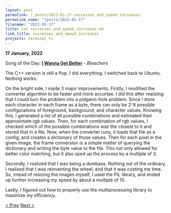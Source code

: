 ```yaml
---
layout: post
permalink: /_posts/2022-01-17-successes_and_speed_increases
permalink_name: "/posts/2022-01-17"
filename: "2022-01-17"
title: cat successes_and_speed_increases.md
link_title: successes_and_speed_increases
projects: terminal_tv
---
```

**17 January, 2022**

Song of the Day: [**I Wanna Get Better**](https://youtu.be/8twpQTna_9w) - *Bleachers*

The C++ version is still a flop. I did everything. I switched back to Ubuntu. Nothing works.

On the bright side, I made 3 major improvements. Firstly, I modified the converter algorithm to be faster and more accurtae. I did this after realizing that I could turn the problem into a pidgeon-hole problem. Since I store each character in each frame as a byte, there can only be 2^8 possible configurations of foreground, background, and character values. Knowing this, I generated a list of all possible combinations and estimated their approximate rgb values. Then, for each combination of rgb values, I checked which of the possible combinations was the closest to it and stored that in a file. Now, when the converter runs, it loads that file as a config, and creates a dictionary of those values. Then for each pixel in the given image, the frame conversion is a simple matter of querying the dictionary and writing the byte value to the file. This not only allowed for better color matching, but it also sped up the process by a multiple of 3.

Secondly, I realized that I was being a dumbass. Nothing out of the ordinary. I realized that I was reinventing the wheel, and that it was costing me time. So, intead of resizing the images myself, I used the PIL library, and ended up further increasing my speed by about a multiple of 10.

Lastly, I figured out how to properly use the multiprocessing library to maximize my efficiency.

[< Prev](/_posts/2022-01-15-beyond_python)    [Next >](/all_caught_up)

